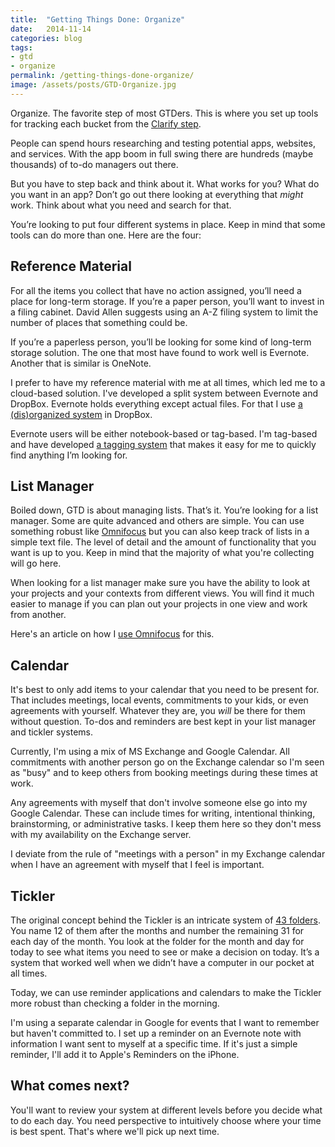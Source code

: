 ```yaml
---
title:  "Getting Things Done: Organize"
date:   2014-11-14
categories: blog
tags:
- gtd
- organize
permalink: /getting-things-done-organize/
image: /assets/posts/GTD-Organize.jpg
---
```


Organize. The favorite step of most GTDers. This is where you set up tools for tracking each bucket from the [Clarify step](http://joebuhlig.com/getting-things-done-clarify/).

<!--more-->

People can spend hours researching and testing potential apps, websites, and services. With the app boom in full swing there are hundreds (maybe thousands) of to-do managers out there.

But you have to step back and think about it. What works for you? What do you want in an app? Don’t go out there looking at everything that _might_ work. Think about what you need and search for that.

You’re looking to put four different systems in place. Keep in mind that some tools can do more than one. Here are the four:

## Reference Material

For all the items you collect that have no action assigned, you’ll need a place for long-term storage. If you’re a paper person, you’ll want to invest in a filing cabinet. David Allen suggests using an A-Z filing system to limit the number of places that something could be.

If you’re a paperless person, you’ll be looking for some kind of long-term storage solution. The one that most have found to work well is Evernote. Another that is similar is OneNote.

I prefer to have my reference material with me at all times, which led me to a cloud-based solution. I've developed a split system between Evernote and DropBox. Evernote holds everything except actual files. For that I use [a (dis)organized system](http://joebuhlig.com/file-naming-disorganization/) in DropBox.

Evernote users will be either notebook-based or tag-based. I'm tag-based and have developed [a tagging system](http://joebuhlig.com/simple-trick-naming-tags/) that makes it easy for me to quickly find anything I’m looking for.

## List Manager

Boiled down, GTD is about managing lists. That’s it. You’re looking for a list manager. Some are quite advanced and others are simple. You can use something robust like [Omnifocus](http://joebuhlig.com/omnifocus-setup-workflow/) but you can also keep track of lists in a simple text file. The level of detail and the amount of functionality that you want is up to you. Keep in mind that the majority of what you're collecting will go here.

When looking for a list manager make sure you have the ability to look at your projects and your contexts from different views. You will find it much easier to manage if you can plan out your projects in one view and work from another.

Here's an article on how I [use Omnifocus](http://joebuhlig.com/omnifocus-setup-workflow/) for this.

## Calendar

It's best to only add items to your calendar that you need to be present for. That includes meetings, local events, commitments to your kids, or even agreements with yourself. Whatever they are, you _will_ be there for them without question. To-dos and reminders are best kept in your list manager and tickler systems.

Currently, I'm using a mix of MS Exchange and Google Calendar. All commitments with another person go on the Exchange calendar so I'm seen as "busy" and to keep others from booking meetings during these times at work.

Any agreements with myself that don't involve someone else go into my Google Calendar. These can include times for writing, intentional thinking, brainstorming, or administrative tasks. I keep them here so they don't mess with my availability on the Exchange server.

I deviate from the rule of "meetings with a person" in my Exchange calendar when I have an agreement with myself that I feel is important.

## Tickler

The original concept behind the Tickler is an intricate system of [43 folders](http://en.wikipedia.org/wiki/Tickler_file). You name 12 of them after the months and number the remaining 31 for each day of the month. You look at the folder for the month and day for today to see what items you need to see or make a decision on today. It’s a system that worked well when we didn’t have a computer in our pocket at all times.

Today, we can use reminder applications and calendars to make the Tickler more robust than checking a folder in the morning.

I'm using a separate calendar in Google for events that I want to remember but haven't committed to. I set up a reminder on an Evernote note with information I want sent to myself at a specific time. If it's just a simple reminder, I'll add it to Apple's Reminders on the iPhone.

## What comes next?

You'll want to review your system at different levels before you decide what to do each day. You need perspective to intuitively choose where your time is best spent. That's where we'll pick up next time.